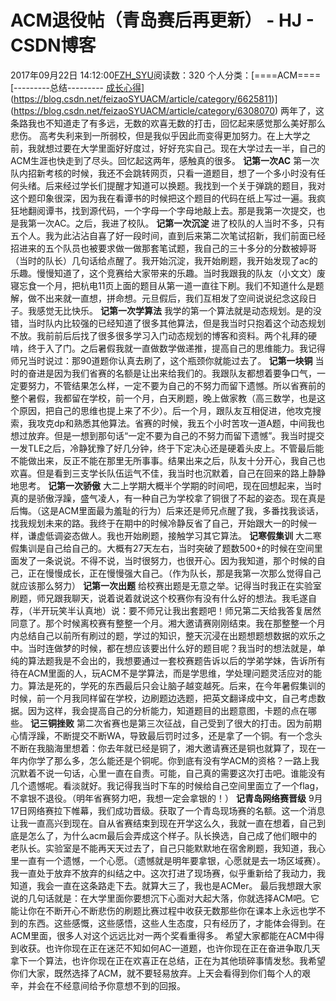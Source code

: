 # ACM退役帖（青岛赛后再更新） - HJ - CSDN博客
2017年09月22日 14:12:00[FZH_SYU](https://me.csdn.net/feizaoSYUACM)阅读数：320
个人分类：[====ACM====																[---------总结---------																[成长心得](https://blog.csdn.net/feizaoSYUACM/article/category/6308033)](https://blog.csdn.net/feizaoSYUACM/article/category/6625811)](https://blog.csdn.net/feizaoSYUACM/article/category/6308070)
两年了，这条路我也不知道走了有多远，无数的欢喜无数的打击，回忆起来感觉那么美好那么悲伤。
高考失利来到一所弱校，但是我似乎因此而变得更加努力。在上大学之前，我就想过要在大学里面好好度过，好好充实自己。现在大学过去一半，自己的ACM生涯也快走到了尽头。回忆起这两年，感触真的很多。
**记第一次AC**
第一次队内招新考核的时候，我还不会跳转网页，只看一道题目，想了一个多小时没有任何头绪。后来经过学长们提醒才知道可以换题。我找到一个关于弹跳的题目，我对这个题印象很深，因为我在看谭书的时候把这个题目的代码在纸上写过一遍。我疯狂地翻阅谭书，找到源代码，一个字母一个字母地敲上去。那是我第一次提交，也是我第一次AC。之后，我进了校队。
**记第一次沉淀**
进了校队的人当时不多，只有五个人。我为此沾沾自喜了好一段时间，直到后来第二次笔试招新，我们前面已经招进来的五个队员也被要求做一做那套笔试题，我自己的三十多分的分数被婷哥（当时的队长）几句话给点醒了。我开始沉淀，我开始刷题，我开始发现了ac的乐趣。慢慢知道了，这个竞赛给大家带来的乐趣。当时我跟我的队友（小文文）废寝忘食一个月，把杭电11页上面的题目从第一道一直往下刷。我们不知道什么是题解，做不出来就一直想，拼命想。元旦假后，我们互相发了空间说说纪念这段日子。我感觉无比快乐。
**记第一次学算法**
我学的第一个算法就是动态规划。是的没错，当时队内比较强的已经知道了很多其他算法，但是我当时只抱着这个动态规划不放。我前前后后找了很多很多学习入门动态规划的博客和资料。两个礼拜的硬啃，终于入了门。之后暑假我就一直做数学做递推，提高自己的思维能力。我记得师兄当时说过：那90道题你认真去刷了，这个瓶颈你就能过去了。
**记第一块铜**
当时的奋进是因为我们省赛的名额是让出来给我们的。我跟队友都想着要争口气，一定要努力，不管结果怎么样，一定不要为自己的不努力而留下遗憾。所以省赛前的整个暑假，我都留在学校，前一个月，白天刷题，晚上做家教（高三数学，也是这个原因，把自己的思维也提上来了不少）。后一个月，跟队友互相促进，他攻克搜索，我攻克dp和熟悉其他算法。省赛的时候，我五个小时苦攻一道A题，中间我也想过放弃。但是一想到那句话“一定不要为自己的不努力而留下遗憾”。我当时提交一发TLE之后，冷静犹豫了好几分钟，终于下定决心还是硬着头皮上。不管最后能不能做出来，反正不能在那里无所事事。结果出来之后，队友十分开心，我自己也欢喜。但是看到三支学长队伍运气不佳，我当时也沉默着，自己在回来的路上静静地思考。
**记第一次骄傲**
大二上学期大概半个学期的时间吧，现在回想起来，当时真的是骄傲浮躁，盛气凌人，有一种自己为学校拿了铜很了不起的姿态。现在真是后悔。（这是ACM里面最为羞耻的行为）后来还是师兄点醒了我，多番找我谈话，找我规划未来的路。我终于在期中的时候冷静反省了自己，开始跟大一的时候一样，谦虚低调姿态做人。我也开始刷题，接触学习其它算法。
**记寒假集训**
大二寒假集训是自己给自己的。大概有27天左右，当时突破了题数500+的时候在空间里面发了一条说说。不得不说，当时很努力，也很开心。因为我知道，那个时候的自己，正在慢慢成长，正在慢慢强大自己。（作为队长，那是我第一次那么觉得自己就应该那么努力）
**记第一次出题**
给校赛出题是无意之举。记得当时我正在实验室刷题，师兄跟我聊天，说着说着就说这个校赛你有没有什么好的想法。我毛遂自荐，（半开玩笑半认真地）说：要不师兄让我出套题吧！师兄第二天给我答复居然同意了。那个时候离校赛有整整一个月。湘大邀请赛刚刚结束。我在那整整一个月内总结自己以前所有刷过的题，学过的知识，整天沉浸在出题想题想数据的欢乐之中。当时连做梦的时候，都在想应该要出什么好的题目呢？我当时的想法就是，单纯的算法题我是不会出的，我想要通过一套校赛题告诉以后的学弟学妹，告诉所有待在ACM里面的人，玩ACM不是学算法，而是学思维，学处理问题灵活应对的能力。算法是死的，学死的东西最后只会让脑子越变越死。后来，在今年暑假集训的时候，前一个月我同样留在学校，边刷题边选题，把英文翻译成中文，自己考虑数据。因为这样，我会提高自己的分析能力，知道题目的出题意图，卡题的点在哪些。
**记三铜挫败**
第二次省赛也是第三次征战，自己受到了很大的打击。因为前期心情浮躁，不断提交不断WA，导致最后罚时过多，还是拿了一个铜。有一个念头不断在我脑海里想着：你去年就已经是铜了，湘大邀请赛还是铜也就算了，现在一年内你学了那么多，怎么能还是个铜呢。你到底有没有学ACM的资格？一路上我沉默着不说一句话，心里一直在自责。可能，自己真的需要这次打击吧。谁能没有几个遗憾呢。看淡就好。我记得我当时下车的时候给自己空间里面立了一个flag，不拿银不退役。（明年省赛努力吧，我想一定会拿银的！）
**记青岛网络赛晋级**
9月17日网络赛拉下帷幕，我们成功晋级。获取了一个青岛现场赛的名额。这一个消息让我一直高兴到现在。自从省赛结束到现在开学这么久，我就一直在想着，自己到底是怎么了，为什么acm最后会弄成这个样子。队长换选，自己成了他们眼中的老队长。实验室是不能再天天过去了，自己只能默默地在宿舍刷题，我知道，我心里一直有一个遗憾，一个心愿。（遗憾就是明年要拿银，心愿就是去一场区域赛）。我一直处于放弃不放弃的纠结之中。这次打进了现场赛，似乎重新给了我动力，我知道，我会一直在这条路走下去。就算大三了，我也是ACMer。
最后我想跟大家说的几句话就是：在大学里面你要想沉下心面对大起大落，你就选择ACM吧。它能让你在不断开心不断悲伤的刷题比赛过程中收获无数那些你在课本上永远也学不到的东西。这些感慨，这些感悟，这些人生态度，只有经历了，才能体会得到。在ACM里面，很多人对这个远远比对一两个奖看重得多。
希望大家都能在ACM中得到收获。也许你现在正在迷茫不知如何AC一道题，也许你现在正在奋进争取几天拿下一个算法，也许你现在正在欢喜正在总结，正在为其他琐碎事情发愁。我希望你们大家，既然选择了ACM，就不要轻易放弃。上天会看得到你们每个人的艰辛，并会在不经意间给予你意想不到的回报。
